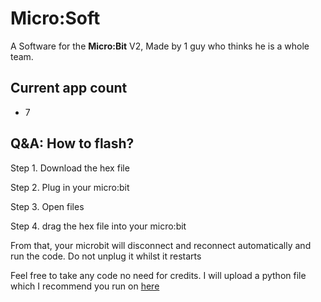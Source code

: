 # Micro:Soft
A Software for the __Micro:Bit__ V2,
Made by 1 guy who thinks he is a whole team.

## Current app count
- 7

## Q&A: How to flash?
Step 1. Download the hex file

Step 2. Plug in your micro:bit 

Step 3. Open files

Step 4. drag the hex file into your micro:bit

From that, your microbit will disconnect and reconnect automatically and run the code.
Do not unplug it whilst it restarts

Feel free to take any code no need for credits. I will upload a python file which I recommend you run on [here](https://makecode.microbit.org/)
